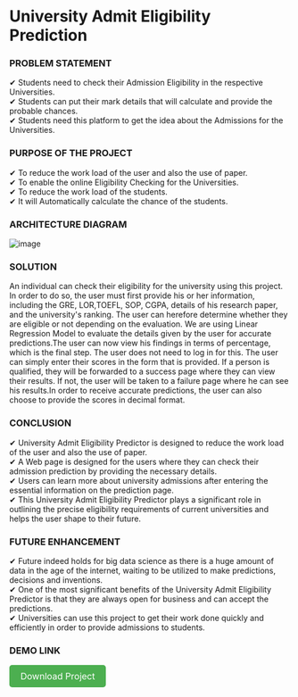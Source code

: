 # University Admit Eligibility Prediction

### PROBLEM STATEMENT
✔ Students need to check their Admission Eligibility in the respective Universities.                                                     
✔ Students can put their mark details that will calculate and provide the probable chances.                                              
✔ Students need this platform to get the idea about the Admissions for the Universities.                                                  
### PURPOSE OF THE PROJECT                                                                                                            
✔ To reduce the work load of the user and also the use of paper.                                                                          
✔ To enable the online Eligibility Checking for the Universities.                                                                         
✔ To reduce the work load of the students.                                                                                                
✔ It will Automatically calculate the chance of the students.

### ARCHITECTURE DIAGRAM
![image](https://github.com/Kaushal03/University-Admit-Eligibility-Prediction/assets/67416597/3ee4afd3-3f60-4eec-b9b9-ad1115c87a0e)

### SOLUTION
An individual can check their eligibility for the university using this project. In order to do so, the user must first provide his or her information, including the GRE, LOR,TOEFL, SOP, CGPA, details of his research paper, and the university's ranking. The user can herefore determine whether they are eligible or not depending on the evaluation. We are using Linear Regression Model to evaluate the details given by the user for accurate predictions.The user can now view his findings in terms of percentage, which is the final step.
The user does not need to log in for this. The user can simply enter their scores in the form that is provided. If a person is qualified, they will be forwarded to a success page where they can view their results. If not, the user will be taken to a failure page where he can see his results.In order to receive accurate predictions, the user can also choose to provide the scores in decimal format.

### CONCLUSION
✔ University Admit Eligibility Predictor is designed to reduce the work load of the user and also the use of paper.                   
✔ A Web page is designed for the users where they can check their admission prediction by providing the necessary details.            
✔ Users can learn more about university admissions after entering the essential information on the prediction page.                   
✔ This University Admit Eligibility Predictor plays a significant role in outlining the precise eligibility requirements of current 
universities and helps the user shape to their future.

### FUTURE ENHANCEMENT
✔ Future indeed holds for big data science as there is a huge amount of data in the age of the internet, waiting to be utilized to make predictions, decisions and inventions.                                                                                            
✔ One of the most significant benefits of the University Admit Eligibility Predictor is that they are always open for business and can accept the predictions.                                                                                                            
✔ Universities can use this project to get their work done quickly and efficiently in order to provide admissions to students.

### DEMO LINK 
<a href="https://drive.google.com/file/d/1u8dSugItDrJVZAE7EoTAYULQMfRMCUFC/view?usp=sharing" style="display: inline-block; background-color: #4CAF50; color: white; padding: 10px 20px; text-align: center; text-decoration: none; font-size: 16px; border-radius: 5px; cursor: pointer;">Download Project</a>

